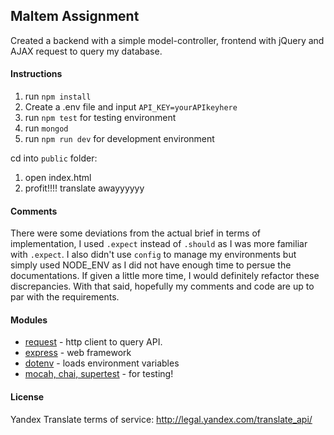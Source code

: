 ## Maltem Assignment
Created a backend with a simple model-controller, frontend with jQuery and AJAX request to query my database.

#### Instructions
1. run `npm install`
2. Create a .env file and input `API_KEY=yourAPIkeyhere`
3. run `npm test` for testing environment
4. run `mongod`
5. run `npm run dev` for development environment

cd into `public` folder:

1. open index.html  
2. profit!!!! translate awayyyyyy

#### Comments
There were some deviations from the actual brief in terms of implementation, I used `.expect` instead of `.should` as I was more familiar with `.expect`. I also didn't use `config` to manage my environments but simply used NODE_ENV as I did not have enough time to persue the documentations. If given a little more time, I would definitely refactor these discrepancies. With that said, hopefully my comments and code are up to par with the requirements.

#### Modules
* [request](https://www.npmjs.com/package/request) - http client to query API.
* [express](https://www.npmjs.com/package/express) - web framework
* [dotenv](https://www.npmjs.com/package/dotenv) - loads environment variables
* [mocah, chai, supertest](https://mochajs.org/) - for testing!

#### License
Yandex Translate terms of service: http://legal.yandex.com/translate_api/
